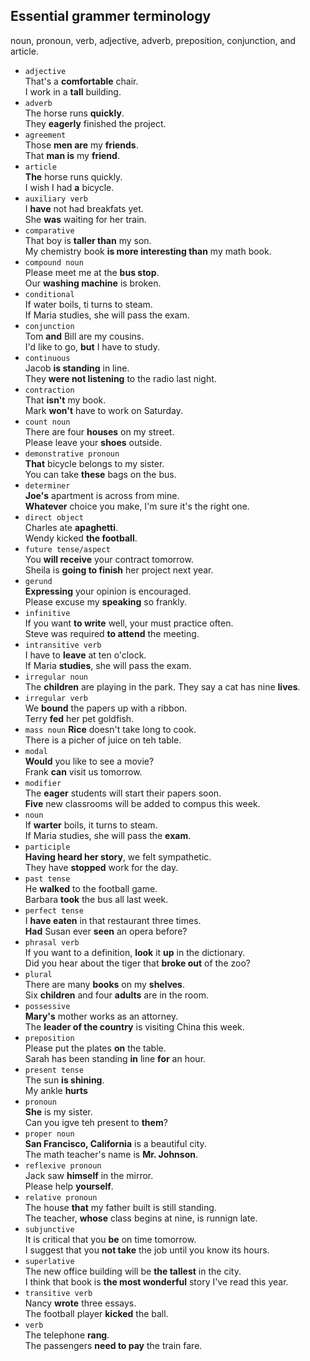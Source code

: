 ## Essential grammer terminology  

noun, pronoun, verb, adjective, adverb, preposition, conjunction, and article.  


- `adjective`  
	That's a __comfortable__ chair.  
	I work in a __tall__ building.  
- `adverb`	  
	The horse runs __quickly__.  
	They __eagerly__ finished the project.  
- `agreement`  
	Those __men are__ my __friends__.  
	That __man is__ my __friend__.  
- `article`  
	__The__ horse runs quickly.  
	I wish I had __a__ bicycle.  
- `auxiliary verb`  
	I __have__ not had breakfats yet.  
	She __was__ waiting for her train.  
- `comparative`  
	That boy is __taller than__ my son.  
	My chemistry book __is more interesting than__ my math book.  
- `compound noun`  
	Please meet me at the __bus stop__.  
	Our __washing machine__ is broken.   
- `conditional`  
	If water boils, ti turns to steam.  
	If Maria studies, she will pass the exam.  
- `conjunction`  
	Tom __and__ Bill are my cousins.  
	I'd like to go, __but__ I have to study.  
- `continuous`  
	Jacob __is standing__ in line.  
	They __were not listening__ to the radio last night.  
- `contraction`  
	That __isn't__ my book.  
	Mark __won't__ have to work on Saturday.  
- `count noun`  
	There are four __houses__ on my street.  
	Please leave your __shoes__ outside.  
- `demonstrative pronoun`  
	__That__ bicycle belongs to my sister.  
	You can take __these__ bags on the bus.  
- `determiner`  
	__Joe's__ apartment is across from mine.    
	__Whatever__ choice you make, I'm sure it's the right one.  
- `direct object`  
	Charles ate __apaghetti__.  
	Wendy kicked __the football__.  
- `future tense/aspect`  
	You __will receive__ your contract tomorrow.  
	Sheila is __going to finish__ her project next year.  
- `gerund`  
	__Expressing__ your opinion is encouraged.  
	Please excuse my __speaking__ so frankly.  
- `infinitive`  
	If you want __to write__ well, your must practice often.  
	Steve was required __to attend__ the meeting.  
- `intransitive verb`  
	I have to __leave__ at ten o'clock.  
	If Maria __studies__, she will pass the exam.  
- `irregular noun`  
	The __children__ are playing in the park.
	They say a cat has nine __lives__.  
- `irregular verb`  
	We __bound__ the papers up with a ribbon.  
	Terry __fed__ her pet goldfish.  
- `mass noun` 
	__Rice__ doesn't take long to cook.  
	There is a picher of juice on teh table.  
- `modal`  
	__Would__ you like to see a movie?  
	Frank __can__ visit us tomorrow.  
- `modifier`  
	The __eager__ students will start their papers soon.  
	__Five__ new classrooms will be added to compus this week.  
- `noun`  
	If __warter__ boils, it turns to steam.  
	If Maria studies, she will pass the __exam__.  
- `participle`  
	__Having heard her story__, we felt sympathetic.  
	They have __stopped__ work for the day.  
- `past tense`  
	He __walked__ to the football game.  
	Barbara __took__ the bus all last week.    
- `perfect tense`  
	I __have eaten__ in that restaurant three times.  
	__Had__ Susan ever __seen__ an opera before?    
- `phrasal verb`  
	If you want to a definition, __look__ it __up__ in the dictionary.  
	Did you hear about the tiger that __broke out__ of the zoo?  
- `plural`  
	There are many __books__ on my __shelves__.  
	Six __children__ and four __adults__ are in the room.  
- `possessive`  
	__Mary's__ mother works as an attorney.  
	The __leader of the country__ is visiting China this week.  
- `preposition`  
	Please put the plates __on__ the table.  
	Sarah has been standing __in__ line __for__ an hour.  
- `present tense`  
	The sun __is shining__.  
	My ankle __hurts__  
- `pronoun`  
	__She__ is my sister.  
	Can you igve teh present to __them__?  
- `proper noun`  
	__San Francisco, California__ is a beautiful city.  
	The math teacher's name is __Mr. Johnson__.  
- `reflexive pronoun`  
	Jack saw __himself__ in the mirror.  
	Please help __yourself__.  
- `relative pronoun`  
	The house __that__ my father built is still standing.  
	The teacher, __whose__ class begins at nine, is runnign late.  
- `subjunctive`  
	It is critical that you __be__ on time tomorrow.  
	I suggest that you __not take__ the job until you know its hours.  
- `superlative`  
	The new office building will be __the tallest__ in the city.  
	I think that book is __the most wonderful__ story I've read this year.  
- `transitive verb`  
	Nancy __wrote__ three essays.  
	The football player __kicked__ the ball.  
- `verb`  
	The telephone __rang__.  
	The passengers __need to pay__ the train fare.  
